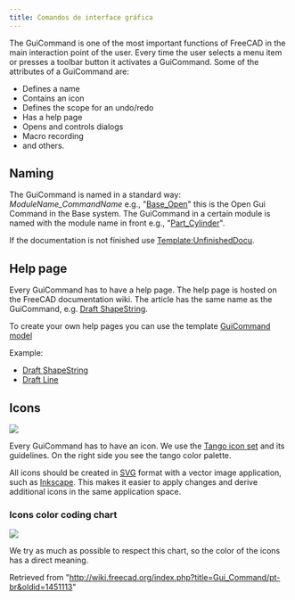 ```yaml
---
title: Comandos de interface gráfica
---
```

The GuiCommand is one of the most important functions of FreeCAD in the main interaction point of the user. Every time the user selects a menu item or presses a toolbar button it activates a GuiCommand. Some of the attributes of a GuiCommand are:

* Defines a name
* Contains an icon
* Defines the scope for an undo/redo
* Has a help page
* Opens and controls dialogs
* Macro recording
* and others.

## Naming

The GuiCommand is named in a standard way: *ModuleName\_CommandName* e.g., "[Base\_Open](/index.php?title=Base_Open&action=edit&redlink=1 "Base Open (page does not exist)")" this is the Open Gui Command in the Base system. The GuiCommand in a certain module is named with the module name in front e.g., "[Part\_Cylinder](/Part_Cylinder "Part Cylinder")".

If the documentation is not finished use [Template:UnfinishedDocu](/Template:UnfinishedDocu "Template:UnfinishedDocu").

## Help page

Every GuiCommand has to have a help page. The help page is hosted on the FreeCAD documentation wiki. The article has the same name as the GuiCommand, e.g. [Draft ShapeString](/Draft_ShapeString "Draft ShapeString").

To create your own help pages you can use the template [GuiCommand model](/GuiCommand_model "GuiCommand model")

Example:

* [Draft ShapeString](/Draft_ShapeString "Draft ShapeString")
* [Draft Line](/Draft_Line "Draft Line")

## Icons

![](/images/Tango-Palette.png)

Every GuiCommand has to have an icon. We use the [Tango icon set](http://tango-project.org/Tango_Desktop_Project/) and its guidelines. On the right side you see the tango color palette.

All icons should be created in [SVG](/SVG "SVG") format with a vector image application, such as [Inkscape](http://inkscape.org). This makes it easier to apply changes and derive additional icons in the same application space.

### Icons color coding chart

![](/images/Colorchart.png)

We try as much as possible to respect this chart, so the color of the icons has a direct meaning.

Retrieved from "<http://wiki.freecad.org/index.php?title=Gui_Command/pt-br&oldid=1451113>"